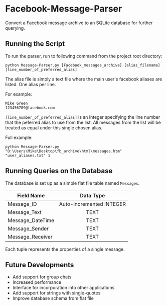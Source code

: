 # Facebook-Message-Parser
Convert a Facebook message archive to an SQLite database for further querying.

## Running the Script
To run the parser, run to following command from the project root directory:

    python Message-Parser.py [Facebook_messages_archive] [alias_filename] [line_number_of_preferred_alias]
    
The alias file is simply a text file where the main user's facebook aliases are listed. One alias per line.

For example:

    Mike Green
    123456789@facebook.com
    
`[line_number_of_preferred_alias]` is an integer specifying the line number that the peferred alias to use from the list. All messages from the list will be treated as equal under this single chosen alias.

Full example:

    python Message-Parser.py "D:\Users\Mike\Desktop\fb_archive\html\messages.htm" "user_aliases.txt" 1
    
## Running Queries on the Database
The database is set up as a simple flat file table named `Messages`.

| Field Name        | Data Type                |
| ------------------|:------------------------:|
| Message_ID        | Auto-incremented INTEGER |
| Message_Text      | TEXT                     |
| Message_DateTime  | TEXT                     |
| Message_Sender    | TEXT                     |
| Message_Receiver  | TEXT                     |

Each tuple represents the properties of a single message.

## Future Developments
* Add support for group chats
* Increased performance
* Interface for incorporation into other applications
* Add support for strings with single-quotes
* Improve database schema from flat file

